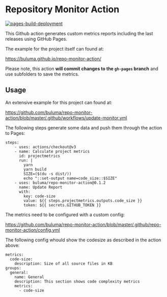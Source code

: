 # Repository Monitor Action
[![pages-build-deployment](https://github.com/buluma/repo-monitor-action/actions/workflows/pages/pages-build-deployment/badge.svg)](https://github.com/buluma/repo-monitor-action/actions/workflows/pages/pages-build-deployment)

This Github action generates custom metrics reports including the last releases using GitHub Pages.

The example for the project itself can found at:

https://buluma.github.io/repo-monitor-action/

Please note, this action **will commit changes to the `gh-pages` branch** and use subfolders to save the metrics.

## Usage

An extensive example for this project can found at:

https://github.com/buluma/repo-monitor-action/blob/master/.github/workflows/update-monitor.yml

The following steps generate some data and push them through the action to Pages:

```
steps:
    - uses: actions/checkout@v3
    - name: Calculate project metrics
      id: projectmetrics
      run: |
        yarn
        yarn build
        SIZE=($(du -s dist/))
        echo "::set-output name=code_size::$SIZE"
    - uses: buluma/repo-monitor-action@0.1.2
      name: Update Report
      with:
        key: code-size
        value: ${{ steps.projectmetrics.outputs.code_size }}
        token: ${{ secrets.GITHUB_TOKEN }}
```

The metrics need to be configured with a custom config:

https://github.com/buluma/repo-monitor-action/blob/master/.github/repo-monitor-action/config.yml

The following config whould show the codesize as described in the action above:

```
metrics:
  code-size:
    description: Size of all source files in KB
groups:
  general:
    name: General
    description: This section shows code complexity metrics
    metrics:
      - code-size
```
